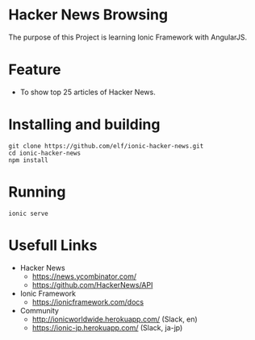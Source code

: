 # Hacker News Browsing

The purpose of this Project is learning Ionic Framework with AngularJS.

# Feature

- To show top 25 articles of Hacker News.

# Installing and building

```
git clone https://github.com/elf/ionic-hacker-news.git
cd ionic-hacker-news
npm install
```

# Running

```
ionic serve
```

# Usefull Links

- Hacker News
  - https://news.ycombinator.com/
  - https://github.com/HackerNews/API
- Ionic Framework
  - https://ionicframework.com/docs
- Community
  - http://ionicworldwide.herokuapp.com/ (Slack, en)
  - https://ionic-jp.herokuapp.com/ (Slack, ja-jp)

